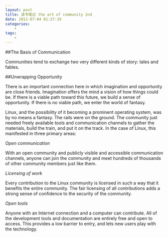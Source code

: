 ```yaml
--- 
layout: post
title: 读书笔记 the art of community 2nd
date: 2012-07-04 01:27:19
categories:
    - 
tags:
    -
---
```

##The Basis of Communication

Communities tend to exchange two very different kinds of story: tales and fables.

##Unwrapping Opportunity

There is an important connection here in which imagination and opportunity are close friends. Imagination offers the mind a vision of how things could be. If there is a viable path toward this future, we build a sense of opportunity. If there is no viable path, we enter the world of fantasy.

Linux, and the possibility of it becoming a prominent operating system, was by no means a fantasy. The rails were on the ground. The community just needed freely available tools and communication channels to gather the materials, build the train, and put it on the track. In the case of Linux, this manifested in three primary areas:

_Open communication_

With an open community and publicly visible and accessible communication channels, anyone can join the community and meet hundreds of thousands of other community members just like them.

_Licensing of work_

Every contribution to the Linux community is licensed in such a way that it benefits the entire community. The fair licensing of all contributions adds a strong sense of confidence to the security of the community.

_Open tools_

Anyone with an Internet connection and a computer can contribute. All of the development tools and documentation are entirely free and open to access. This provides a low barrier to entry, and lets new users play with the technology.
